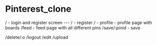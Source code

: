 # Pinterest_clone

/ - login and register screen ---
/ - register
/ - profile - profile  page with boards
/feed - feed page with all different pins
/save/:pinid - save



/delete/:o
/logout
/edit
/upload